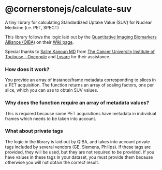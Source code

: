 # @cornerstonejs/calculate-suv
A tiny library for calculating Standardized Uptake Value (SUV) for Nuclear Medicine (i.e. PET, SPECT)

This library follows the logic laid out by the [Quantitative Imaging Biomarkers Alliance (QIBA)](https://www.rsna.org/research/quantitative-imaging-biomarkers-alliance) on their [Wiki page](https://qibawiki.rsna.org/index.php/Standardized_Uptake_Value_(SUV)).

Special thanks to [Salim Kanoun MD](https://github.com/salimkanoun) from [The Cancer University Institute of Toulouse - Oncopole](https://www.oncopole-toulouse.com/en/iuct-oncopole) and [Lysarc](https://lymphoma-research-experts.org/lysarc/) for their assistance.

### How does it work?
You provide an array of instance/frame metadata corresponding to slices in a PET acquisition. The function returns an array of scaling factors, one per slice, which you can use to obtain SUV values.

### Why does the function require an array of metadata values?
This is required because some PET acquisitions have metadata in individual frames which needs to be taken into account.

### What about private tags
The logic in the library is laid out by QIBA, and takes into account private tags included by several vendors (GE, Siemens, Philips). If these tags are provided, they will be used, but they are not required to be provided. If you have values in these tags in your dataset, you must provide them because otherwise you will not obtain the correct result.